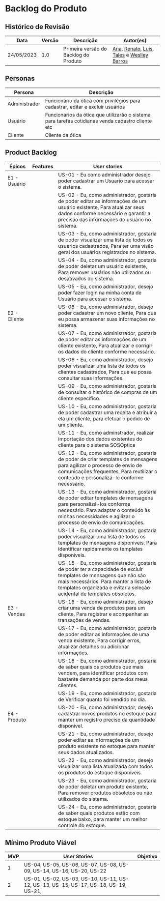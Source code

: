 # Backlog do Produto

## Histórico de Revisão

| Data       | Versão | Descrição                             | Autor(es)                                                                                                                                                                                                                                                  |
| ---------- | ------ | ------------------------------------- | ---------------------------------------------------------------------------------------------------------------------------------------------------------------------------------------------------------------------------------------------------------- |
| 24/05/2023 | 1.0    | Primeira versão do Backlog do Produto | [Ana](https://github.com/anafernanndess), [Renato](https://github.com/Osidious), [Luis](https://github.com/luishenrrique), [Tales](https://github.com/TalesRG) e [Weslley Barros](https://github.com/weslley17w) |

## Personas

| Persona       | Descrição                                                                       |
| ------------- | ------------------------------------------------------------------------------- |
| Administrador | Funcionário da ótica com privilégios para cadastrar, editar e excluir usuários  |
| Usuário       | Funcionários da ótica que utilizarão o sistema para tarefas cotidianas venda cadastro cliente etc |
| Cliente | Cliente da ótica |


## Product Backlog

| Épicos| Features | User stories |  
|---|---|---|
| E1 - Usuário | | US-01 - Eu como administrador desejo poder cadastrar um Usuario para acessar o sistema.|
| | | US-02 - Eu, como administrador, gostaria de poder editar as informações de um usuário existente, Para atualizar seus dados conforme necessário e garantir a precisão das informações do usuário no sistema. |                 
| | | US-03 - Eu, como administrador, gostaria de poder visualizar uma lista de todos os usuários cadastrados, Para ter uma visão geral dos usuários registrados no sistema. |                                                                                  
| | | US-04 - Eu, como administrador, gostaria de poder deletar um usuário existente, Para remover usuários não utilizados ou desativados do sistema. |
| | | US-05 - Eu, como administrador, desejo poder fazer login na minha conta de Usuário para acessar o sistema. |
| E2 - Cliente | | US-06 - Eu, como administrador, desejo poder cadastrar um novo cliente, Para que eu possa armazenar suas informações no sistema. |
| | | US-07 - Eu, como administrador, gostaria de poder editar as informações de um cliente existente, Para atualizar e corrigir os dados do cliente conforme necessário.  |
| | | US-08 - Eu, como administrador, desejo poder visualizar uma lista de todos os clientes cadastrados, Para que eu possa consultar suas informações.  |
| | | US-09 - Eu, como administrador, gostaria de consultar o histórico de compras de um cliente específico.  |
| | | US-10 - Eu, como administrador, gostaria de poder cadastrar uma receita e atribuir a ela um cliente, para efetuar o pedido de um cliente. |
| | | US-11 - Eu, como adminstrador, realizar importação dos dados existentes do cliente para o sistema SOSOptica |
| | | US-12 - Eu, como administrador, gostaria de poder de criar templates de mensagens para agilizar o processo de envio de comunicações frequentes, Para reutilizar o conteúdo e personalizá-lo conforme necessário.  |
| | | US-13 - Eu, como administrador, gostaria de poder editar templates de mensagens para personalizá-los conforme necessário. Para adaptar o conteúdo às minhas necessidades e agilizar o processo de envio de comunicações.  |
| | | US-14 - Eu, como administrador, gostaria poder visualizar uma lista de todos os templates de mensagens disponíveis, Para identificar rapidamente os templates disponíveis.  |
| | | US-15 - Eu, como administrador, gostaria de poder ter a capacidade de excluir templates de mensagens que não são mais necessários. Para manter a lista de templates organizada e evitar a seleção acidental de templates obsoletos. |
| E3 - Vendas | | US-16 - Eu, como administrador, desejo criar uma venda de produtos para um cliente, Para registrar e acompanhar as transações de vendas.  |
| | | US-17 - Eu, como administrador, gostaria de poder editar as informações de uma venda existente, Para corrigir erros, atualizar detalhes ou adicionar informações. |
| | | US-18 - Eu, como administrador, gostaria de saber quais os produtos que mais vendem, para identificar produtos com bastante demanda por parte dos meus clientes.  |
| | | US-19 - Eu, como administrador, gostaria de Verificar quanto foi vendido no dia. |
| E4 - Produto | | US-20 - Eu, como administrador, desejo cadastrar novos produtos no estoque para manter um registro preciso da quantidade disponível.  |
| | | US-21 - Eu, como administrador, desejo poder editar as informações de um produto existente no estoque para manter seus dados atualizados.  |
| | | US-22 - Eu, como administrador, desejo visualizar uma lista atualizada com todos os produtos do estoque disponíveis.  |
| | | US-23 - Eu, como administrador, gostaria de poder deletar um produto existente, Para remover produtos obsoletos ou não utilizados do sistema.  |
| | | US-24 - Eu, como administrador, gostaria de saber quais produtos estão com estoque baixo, para manter um melhor controle do estoque.  |


## Mínimo Produto Viável

| MVP | User Stories | Objetivo |
| --- | ---| ---|
| 1   | US-04, US-05, US-06, US-07, US-08, US-09, US-14, US-16, US-20, US-22|  |
| 2   | US-01, US-02, US-03, US-10, US-11, US-12, US-13, US-15, US-17, US-18, US-19, US-21,|  |
